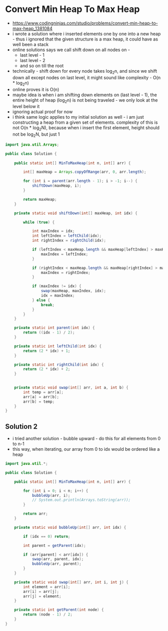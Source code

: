 # Convert Min Heap To Max Heap

- https://www.codingninjas.com/studio/problems/convert-min-heap-to-max-heap_1381084
- i wrote a solution where i inserted elements one by one into a new heap - thus i ignored that the given structure is a max heap, it could have as well been a stack
- online solutions says we call shift down on all nodes on - 
  - last level - 1
  - last level - 2
  - and so on till the root
- technically - shift down for every node takes log<sub>2</sub>n, and since we shift down all except nodes on last level, it might sound like complexity - O(n * log<sub>2</sub>n)
- online proves it is O(n)
- maybe idea is when i am shifting down elements on (last level - 1), the entire height of heap (log<sub>2</sub>n) is not being traveled - we only look at the level below it
- ignoring actual proof for now
- i think same logic applies to my initial solution as well - i am just constructing a heap from a given set of elements. complexity of this is not O(n * log<sub>2</sub>N), because when i insert the first element, height should not be log<sub>2</sub>N, but just 1

```java
import java.util.Arrays;

public class Solution {
    
    public static int[] MinToMaxHeap(int n, int[] arr) {

        int[] maxHeap = Arrays.copyOfRange(arr, 0, arr.length);

        for (int i = parent(arr.length - 1); i > -1; i--) {
            shiftDown(maxHeap, i);
        }

        return maxHeap;
    }

    private static void shiftDown(int[] maxHeap, int idx) {

        while (true) {

            int maxIndex = idx;
            int leftIndex = leftChild(idx);
            int rightIndex = rightChild(idx);

            if (leftIndex < maxHeap.length && maxHeap[leftIndex] > maxHeap[maxIndex]) {
                maxIndex = leftIndex;
            }

            if (rightIndex < maxHeap.length && maxHeap[rightIndex] > maxHeap[maxIndex]) {
                maxIndex = rightIndex;
            }

            if (maxIndex != idx) {
                swap(maxHeap, maxIndex, idx);
                idx = maxIndex;
            } else {
                break;
            }
        }
    }

    private static int parent(int idx) {
        return ((idx - 1) / 2);
    }

    private static int leftChild(int idx) {
        return (2 * idx) + 1;
    }

    private static int rightChild(int idx) {
        return (2 * idx) + 2;
    }

    
    private static void swap(int[] arr, int a, int b) {
        int temp = arr[a];
        arr[a] = arr[b];
        arr[b] = temp;
    }
}
```

## Solution 2

- i tried another solution - bubble upward - do this for all elements from 0 to n-1
- this way, when iterating, our array from 0 to idx would be ordered like a heap

```java
import java.util.*;

public class Solution {

    public static int[] MinToMaxHeap(int n, int[] arr) {

        for (int i = 0; i < n; i++) {
            bubbleUp(arr, i);
            // System.out.println(Arrays.toString(arr));
        }

        return arr;
    }

    private static void bubbleUp(int[] arr, int idx) {

        if (idx == 0) return;

        int parent = getParent(idx);

        if (arr[parent] < arr[idx]) {
            swap(arr, parent, idx);
            bubbleUp(arr, parent);
        }
    }

    private static void swap(int[] arr, int i, int j) {
        int element = arr[i];
        arr[i] = arr[j];
        arr[j] = element;
    }

    private static int getParent(int node) {
        return (node - 1) / 2;
    }
}
```
